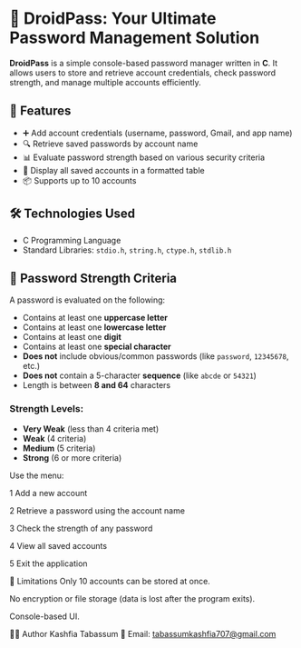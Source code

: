# 🔐 DroidPass: Your Ultimate Password Management Solution

**DroidPass** is a simple console-based password manager written in **C**. It allows users to store and retrieve account credentials, check password strength, and manage multiple accounts efficiently.

## 🧰 Features

- ➕ Add account credentials (username, password, Gmail, and app name)
- 🔍 Retrieve saved passwords by account name
- 📊 Evaluate password strength based on various security criteria
- 📃 Display all saved accounts in a formatted table
- 📦 Supports up to 10 accounts

## 🛠 Technologies Used

- C Programming Language
- Standard Libraries: `stdio.h`, `string.h`, `ctype.h`, `stdlib.h`

## 🔐 Password Strength Criteria

A password is evaluated on the following:
- Contains at least one **uppercase letter**
- Contains at least one **lowercase letter**
- Contains at least one **digit**
- Contains at least one **special character**
- **Does not** include obvious/common passwords (like `password`, `12345678`, etc.)
- **Does not** contain a 5-character **sequence** (like `abcde` or `54321`)
- Length is between **8 and 64** characters

### Strength Levels:
- **Very Weak** (less than 4 criteria met)
- **Weak** (4 criteria)
- **Medium** (5 criteria)
- **Strong** (6 or more criteria)


Use the menu:

1 Add a new account

2 Retrieve a password using the account name

3 Check the strength of any password

4 View all saved accounts

5 Exit the application

📌 Limitations
Only 10 accounts can be stored at once.

No encryption or file storage (data is lost after the program exits).

Console-based UI.

🧑‍💻 Author
Kashfia Tabassum
📧 Email: tabassumkashfia707@gmail.com


